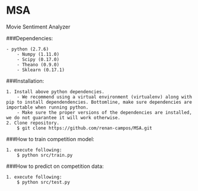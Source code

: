 # MSA
Movie Sentiment Analyzer

###Dependencies:

    - python (2.7.6)
        - Numpy (1.11.0)
        - Scipy (0.17.0)
        - Theano (0.9.0)
        - Sklearn (0.17.1)

###Installation:

    1. Install above python dependencies.
        - We recommend using a virtual environment (virtualenv) along with pip to install dependendencies. Bottomline, make sure dependencies are importable when running python.
        - Make sure the proper versions of the dependencies are installed, we do not guarantee it will work otherwise.
    2. Clone repository.
        $ git clone https://github.com/renan-campos/MSA.git

###How to train competition model:

    1. execute following:
        $ python src/train.py

###How to predict on competition data:

    1. execute following:
        $ python src/test.py

